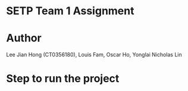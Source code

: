 # SETP Team 1 Assignment

# Author
Lee Jian Hong (CT0356180),
Louis Fam,
Oscar Ho,
Yonglai Nicholas Lin

# Step to run the project
